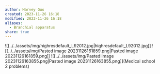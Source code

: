 ```yaml
---
author: Harvey Guo
created: 2023-11-26 16:18
modified: 2023-11-26 16:18
aliases:
  - Branchial apparatus
share: true
---
```

![[../../assets/img/highresdefault_L92012.jpg|highresdefault_L92012.jpg]]
![[../../assets/img/Pasted image 20231126161859.png|Pasted image 20231126161859.png]]
![[../../assets/img/Pasted image 20231126163855.png|Pasted image 20231126163855.png]](Medical school 2 problems)
